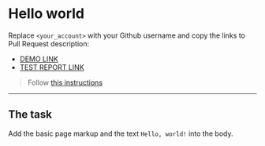 # Hello world
Replace `<your_account>` with your Github username and copy the links to Pull Request description:
- [DEMO LINK](https://tetiana-kupchynska.github.io/layout_hello-world/)
- [TEST REPORT LINK](https://tetiana-kupchynska.github.io/layout_hello-world/report/html_report/)

> Follow [this instructions](https://mate-academy.github.io/layout_task-guideline/#how-to-solve-the-layout-tasks-on-github)
___

## The task 
Add the basic page markup and the text `Hello, world!` into the body.
